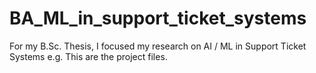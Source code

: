 # BA_ML_in_support_ticket_systems
For my B.Sc. Thesis, I focused my research on AI / ML in Support Ticket Systems e.g. This are the project files.

